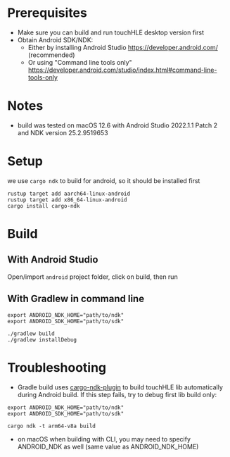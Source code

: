 # Prerequisites

- Make sure you can build and run touchHLE desktop version first
- Obtain Android SDK/NDK:
	- Either by installing Android Studio https://developer.android.com/ (recommended)
	- Or using "Command line tools only" https://developer.android.com/studio/index.html#command-line-tools-only

# Notes

- build was tested on macOS 12.6 with Android Studio 2022.1.1 Patch 2 and NDK version 25.2.9519653

# Setup

we use `cargo ndk` to build for android, so it should be installed first

```
rustup target add aarch64-linux-android
rustup target add x86_64-linux-android
cargo install cargo-ndk
```

# Build

## With Android Studio

Open/import `android` project folder, click on build, then run

## With Gradlew in command line

```
export ANDROID_NDK_HOME="path/to/ndk"
export ANDROID_SDK_HOME="path/to/sdk"

./gradlew build
./gradlew installDebug
```

# Troubleshooting

- Gradle build uses [cargo-ndk-plugin](https://github.com/willir/cargo-ndk-android-gradle) to build touchHLE lib automatically during Android build.
If this step fails, try to debug first lib build only:

```
export ANDROID_NDK_HOME="path/to/ndk"
export ANDROID_SDK_HOME="path/to/sdk"

cargo ndk -t arm64-v8a build
```

- on macOS when building with CLI, you may need to specify ANDROID_NDK as well (same value as ANDROID_NDK_HOME)
